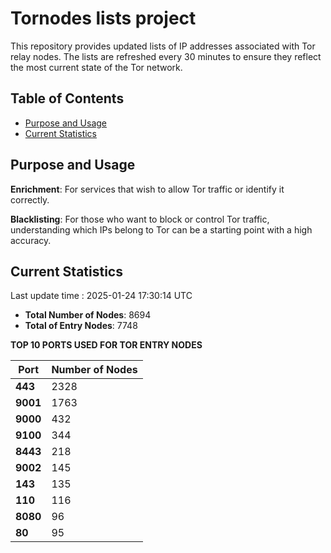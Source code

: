 # Tornodes lists project

This repository provides updated lists of IP addresses associated with Tor relay nodes. The lists are refreshed every 30 minutes to ensure they reflect the most current state of the Tor network.

## Table of Contents

- [Purpose and Usage](#purpose-and-usage)
- [Current Statistics](#current-statistics)


## Purpose and Usage

**Enrichment**: For services that wish to allow Tor traffic or identify it correctly.

**Blacklisting**: For those who want to block or control Tor traffic, understanding which IPs belong to Tor can be a starting point with a high accuracy.

## Current Statistics

Last update time : 2025-01-24 17:30:14 UTC

- **Total Number of Nodes**: 8694
- **Total of Entry Nodes**: 7748

**TOP 10 PORTS USED FOR TOR ENTRY NODES**

| **Port** | **Number of Nodes** |
|------|-----------------|
| **443**   | 2328  |
| **9001**   | 1763  |
| **9000**   | 432  |
| **9100**   | 344  |
| **8443**   | 218  |
| **9002**   | 145  |
| **143**   | 135  |
| **110**   | 116  |
| **8080**   | 96  |
| **80**   | 95  |

